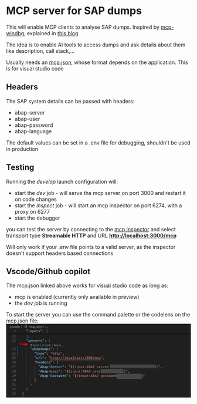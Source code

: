 # MCP server for SAP dumps

This will enable MCP clients to analyse SAP dumps.
Inspired by [mcp-windbg](https://github.com/svnscha/mcp-windbg), explained in [this blog](https://svnscha.de/posts/ai-meets-windbg/)

The idea is to enable AI tools to access dumps and ask details about them like description, call stack,...

Usually needs an [mcp.json](.vscode/mcp.json), whose format depends on the application. This is for visual studio code

## Headers

The SAP system details can be passed with headers:

* abap-server
* abap-user
* abap-password
* abap-language

The default values can be set in a .env file for debugging, shouldn't be used in production

## Testing

Running the *develop* launch configuration will:

* start the *dev* job - will serve the mcp server on port 3000 and restart it on code changes
* start the *inspect* job - will start an mcp inspector on port 6274, with a proxy on 6277
* start the debugger

you can test the server by connecting to the [mcp inspector](http://127.0.0.1:6274) and select transport type **Streamable HTTP** and URL **[http://localhost:3000/mcp](http://localhost:3000/mcp)**

Will only work if your .env file points to a valid server, as the inspector doesn't support headers based connections

## Vscode/Github copilot

The mcp.json linked above works for visual studio code as long as:

* mcp is enabled (currently only available in preview)
* the *dev* job is running

To start the server you can use the command palette or the codelens on the mcp.json file:
![mcp.json](media/mcp_json.png)
